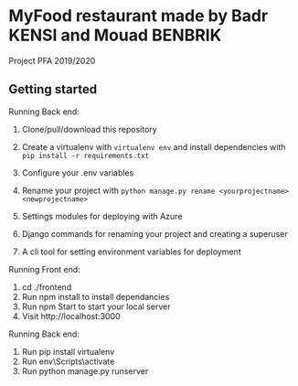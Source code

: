 # MyFood restaurant made by Badr KENSI and Mouad BENBRIK

Project PFA 2019/2020

## Getting started

Running Back end:

1. Clone/pull/download this repository
2. Create a virtualenv with `virtualenv env` and install dependencies with `pip install -r requirements.txt`
3. Configure your .env variables
4. Rename your project with `python manage.py rename <yourprojectname> <newprojectname>`

1. Settings modules for deploying with Azure
2. Django commands for renaming your project and creating a superuser
3. A cli tool for setting environment variables for deployment

Running Front end:

1. cd ./frontend
2. Run npm install to install dependancies
3. Run npm Start to start your local server
4. Visit http://localhost:3000

Running Back end:
1. Run pip install virtualenv
2. Run env\Scripts\activate
3. Run python manage.py runserver
